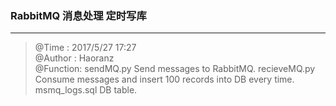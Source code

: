 ### RabbitMQ 消息处理 定时写库 ###

----------
> @Time    : 2017/5/27 17:27  
> @Author  : Haoranz  
> @Function: 
    sendMQ.py   Send messages to RabbitMQ.
    recieveMQ.py    Consume messages and insert 100 records into DB every time.
    msmq_logs.sql   DB table.